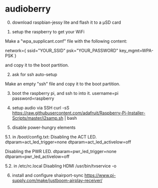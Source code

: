 # audioberry

0. download raspbian-jessy lite and flash it to a µSD card

1. setup the raspberry to get your WiFi

Make a "wpa_supplicant.conf" file with the following content:

network={
    ssid="YOUR_SSID"
    psk="YOUR_PASSWORD"
    key_mgmt=WPA-PSK
}

and copy it to the boot partition.

2. ask for ssh auto-setup

Make an empty "ssh" file and copy it to the boot partition.

3. boot the raspberry pi, and ssh to into it.
username=pi
password=raspberry

4. setup audio via SSH
curl -sS https://raw.githubusercontent.com/adafruit/Raspberry-Pi-Installer-Scripts/master/i2samp.sh | bash

5. disable power-hungry elements

5.1. in /boot/config.txt:
Disabling the ACT LED.
dtparam=act_led_trigger=none
dtparam=act_led_activelow=off

Disabling the PWR LED.
dtparam=pwr_led_trigger=none
dtparam=pwr_led_activelow=off

5.2. in /etc/rc.local
Disabling HDMI
/usr/bin/tvservice -o

6. install and configure shairport-sync
https://www.pi-supply.com/make/justboom-airplay-receiver/
